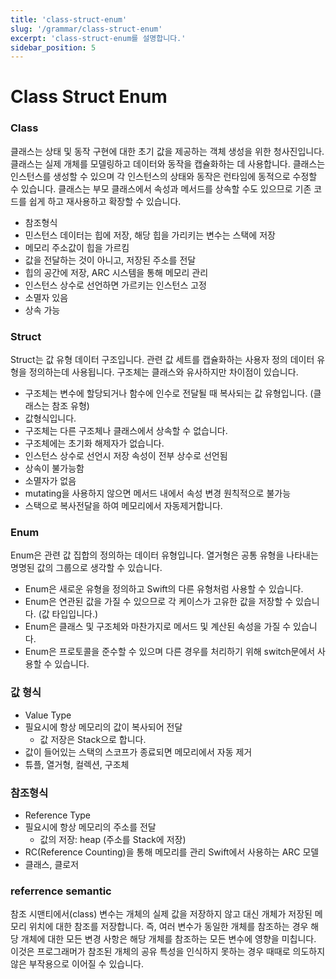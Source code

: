 ```yaml
---
title: 'class-struct-enum'
slug: '/grammar/class-struct-enum'
excerpt: 'class-struct-enum를 설명합니다.'
sidebar_position: 5
---
```


# Class Struct Enum

### Class

클래스는 상태 및 동작 구현에 대한 초기 값을 제공하는 객체 생성을 위한 청사진입니다. 클래스는 실제 개체를 모델링하고 데이터와 동작을 캡슐화하는 데 사용합니다. 클래스는 인스턴스를 생성할 수 있으며 각 인스턴스의 상태와 동작은 런타임에 동적으로 수정할 수 있습니다. 클래스는 부모 클래스에서 속성과 메서드를 상속할 수도 있으므로 기존 코드를 쉽게 하고 재사용하고 확장할 수 있습니다.

- 참조형식
- 민스턴스 데이터는 힙에 저장, 해당 힙을 가리키는 변수는 스택에 저장
- 메모리 주소값이 힙을 가르킴
- 값을 전달하는 것이 아니고, 저장된 주소를 전달
- 힙의 공간에 저장, ARC 시스템을 통해 메모리 관리
- 인스턴스 상수로 선언하면 가르키는 인스턴스 고정
- 소멸자 있음
- 상속 가능

### Struct

Struct는 값 유형 데이터 구조입니다. 관련 값 세트를 캡슐화하는 사용자 정의 데이터 유형을 정의하는데 사용됩니다. 구조체는 클래스와 유사하지만 차이점이 있습니다.

- 구조체는 변수에 할당되거나 함수에 인수로 전달될 때 복사되는 값 유형입니다. (클래스는 참조 유형)
- 값형식입니다.
- 구조체는 다른 구조체나 클래스에서 상속할 수 없습니다.
- 구조체에는 초기화 해제자가 없습니다.
- 인스턴스 상수로 선언시 저장 속성이 전부 상수로 선언됨
- 상속이 불가능함
- 소멸자가 없음
- mutating을 사용하지 않으면 메서드 내에서 속성 변경 원칙적으로 불가능
- 스택으로 복사전달을 하여 메모리에서 자동제거합니다.

### Enum

Enum은 관련 값 집합의 정의하는 데이터 유형입니다. 열거형은 공통 유형을 나타내는 명명된 값의 그룹으로 생각할 수 있습니다.

- Enum은 새로운 유형을 정의하고 Swift의 다른 유형처럼 사용할 수 있습니다.
- Enum은 연관된 값을 가질 수 있으므로 각 케이스가 고유한 값을 저장할 수 있습니다. (값 타입입니다.)
- Enum은 클래스 및 구조체와 마찬가지로 메서드 및 계산된 속성을 가질 수 있습니다.
- Enum은 프로토콜을 준수할 수 있으며 다른 경우를 처리하기 위해 switch문에서 사용할 수 있습니다.

### 값 형식

- Value Type
- 필요시에 항상 메모리의 값이 복사되어 전달
    - 값 저장은 Stack으로 합니다.
- 값이 들어있는 스택의 스코프가 종료되면 메모리에서 자동 제거
- 튜플, 열거형, 컬렉션, 구조체

### 참조형식

- Reference Type
- 필요시에 항상 메모리의 주소를 전달
    - 값의 저장: heap (주소를 Stack에 저장)
- RC(Reference Counting)을 통해 메모리를 관리 Swift에서 사용하는 ARC 모델
- 클래스, 클로저

### referrence semantic

참조 시맨티에서(class) 변수는 개체의 실제 값을 저장하지 않고 대신 개체가 저장된 메모리 위치에 대한 참조를 저장합니다. 즉, 여러 변수가 동일한 개체를 참조하는 경우 해당 개체에 대한 모든 변경 사항은 해당 개체를 참조하는 모든 변수에 영향을 미칩니다.
이것은 프로그래머가 참조된 개체의 공유 특성을 인식하지 못하는 경우 때때로 의도하지 않은 부작용으로 이어질 수 있습니다.